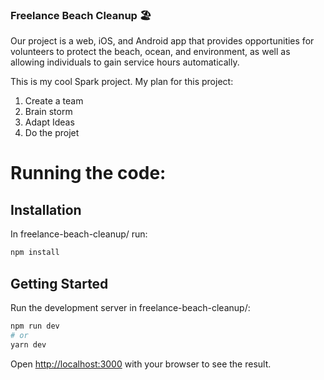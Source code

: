 
### Freelance Beach Cleanup 🏖️

Our project is a web, iOS, and Android app that provides opportunities for volunteers to protect the beach, ocean, and environment, as well as allowing individuals to gain service hours automatically.


This is my cool Spark project.
My plan for this project:
1. Create a team
2. Brain storm
3. Adapt Ideas
4. Do the projet

# Running the code:

## Installation
In freelance-beach-cleanup/ run:
```bash
npm install
```

## Getting Started

Run the development server in freelance-beach-cleanup/:

```bash
npm run dev
# or
yarn dev
```

Open [http://localhost:3000](http://localhost:3000) with your browser to see the result.